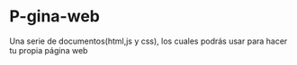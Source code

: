 # P-gina-web
Una serie de documentos(html,js y css), los cuales podrás usar para hacer tu propia página web
